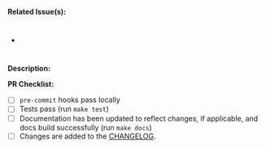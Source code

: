 **Related Issue(s):**

- #

**Description:**

**PR Checklist:**

- [ ] `pre-commit` hooks pass locally
- [ ] Tests pass (run `make test`)
- [ ] Documentation has been updated to reflect changes, if applicable, and docs build successfully (run `make docs`)
- [ ] Changes are added to the [CHANGELOG](https://github.com/stac-utils/stac-fastapi-sqlalchemy/blob/main/CHANGES.md).

